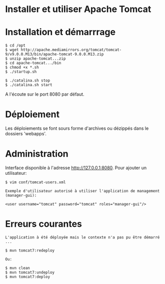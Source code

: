 # Installer et utiliser Apache Tomcat

# Installation et démarrrage

	$ cd /opt
	$ wget http://apache.mediamirrors.org/tomcat/tomcat-9/v9.0.0.M13/bin/apache-tomcat-9.0.0.M13.zip  
	$ unzip apache-tomcat...zip
	$ cd apache-tomcat.../bin
	$ chmod +x *.sh
	$ ./startup.sh

	$ ./catalina.sh stop
	$ ./catalina.sh start

A l'écoute sur le port 8080 par défaut.

# Déploiement

Les déploiements se font sours forme d'archives ou dézippés dans le dossiers 'webapps'.

# Administration

Interface disponible à l'adresse http://127.0.0.1:8080.
Pour ajouter un utilisateur:

	$ vim conf/tomcat-users.xml

	Exemple d'utilisateur autorisé à utiliser l'application de management (manager-gui):
	
	<user username="tomcat" password="tomcat" roles="manager-gui"/>

# Erreurs courantes

	L'application à été déployée mais le contexte n'a pas pu être démarré ...

	$ mvn tomcat7:redeploy

	Ou:

	$ mvn clean
	$ mvn tomcat7:undeploy
	$ mvn tomcat7:deploy

	

